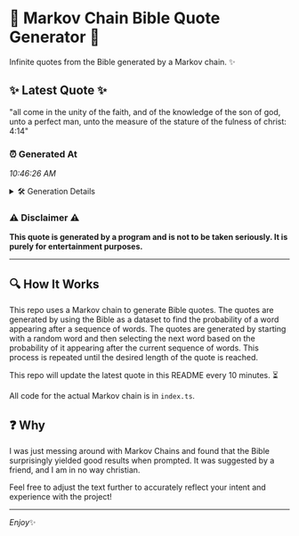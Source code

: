 # 📖 Markov Chain Bible Quote Generator 📖

Infinite quotes from the Bible generated by a Markov chain. ✨

## ✨ Latest Quote ✨
"all come in the unity of the faith, and of the knowledge of the son of god, unto a perfect man, unto the measure of the stature of the fulness of christ: 4:14"

### ⏰ Generated At
*10:46:26 AM*

<details>
    <summary>🛠️ Generation Details</summary>
    <p>
        <strong>🌱 Seed:</strong> all<br>
        <strong>🔄 Iterations:</strong> 32<br>
        <strong>📜 Context History:</strong><br>[ all ]: come<br>[ all, come ]: in<br>[ all, come, in ]: the<br>[ all, come, in, the ]: unity<br>[ all, come, in, the, unity ]: of<br>[ all, come, in, the, unity, of ]: the<br>[ come, in, the, unity, of, the ]: faith,<br>[ in, the, unity, of, the, faith, ]: and<br>[ the, unity, of, the, faith,, and ]: of<br>[ unity, of, the, faith,, and, of ]: the<br>[ of, the, faith,, and, of, the ]: knowledge<br>[ the, faith,, and, of, the, knowledge ]: of<br>[ faith,, and, of, the, knowledge, of ]: the<br>[ and, of, the, knowledge, of, the ]: son<br>[ of, the, knowledge, of, the, son ]: of<br>[ the, knowledge, of, the, son, of ]: god,<br>[ knowledge, of, the, son, of, god, ]: unto<br>[ of, the, son, of, god,, unto ]: a<br>[ the, son, of, god,, unto, a ]: perfect<br>[ son, of, god,, unto, a, perfect ]: man,<br>[ of, god,, unto, a, perfect, man, ]: unto<br>[ god,, unto, a, perfect, man,, unto ]: the<br>[ unto, a, perfect, man,, unto, the ]: measure<br>[ a, perfect, man,, unto, the, measure ]: of<br>[ perfect, man,, unto, the, measure, of ]: the<br>[ man,, unto, the, measure, of, the ]: stature<br>[ unto, the, measure, of, the, stature ]: of<br>[ the, measure, of, the, stature, of ]: the<br>[ measure, of, the, stature, of, the ]: fulness<br>[ of, the, stature, of, the, fulness ]: of<br>[ the, stature, of, the, fulness, of ]: christ:<br>[ stature, of, the, fulness, of, christ: ]: 4:14<br>
    </p>
</details>

### ⚠️ Disclaimer ⚠️
**This quote is generated by a program and is not to be taken seriously. It is purely for entertainment purposes.**

---

## 🔍 How It Works

This repo uses a Markov chain to generate Bible quotes. The quotes are generated by using the Bible as a dataset to find the probability of a word appearing after a sequence of words. The quotes are generated by starting with a random word and then selecting the next word based on the probability of it appearing after the current sequence of words. This process is repeated until the desired length of the quote is reached.

This repo will update the latest quote in this README every 10 minutes. ⏳

All code for the actual Markov chain is in `index.ts`.

## ❓ Why

I was just messing around with Markov Chains and found that the Bible surprisingly yielded good results when prompted. 
It was suggested by a friend, and I am in no way christian.

Feel free to adjust the text further to accurately reflect your intent and experience with the project!

---

*Enjoy*✨
